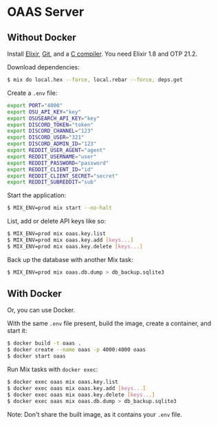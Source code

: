 # OAAS Server

## Without Docker

Install [Elixir](https://elixir-lang.org), [Git](https://git-scm.com), and a [C compiler](https://gcc.gnu.org).
You need Elixir 1.8 and OTP 21.2.

Download dependencies:

```sh
$ mix do local.hex --force, local.rebar --force, deps.get
```

Create a `.env` file:

```sh
export PORT="4000"
export OSU_API_KEY="key"
export OSUSEARCH_API_KEY="key"
export DISCORD_TOKEN="token"
export DISCORD_CHANNEL="123"
export DISCORD_USER="321"
export DISCORD_ADMIN_ID="123"
export REDDIT_USER_AGENT="agent"
export REDDIT_USERNAME="user"
export REDDIT_PASSWORD="password"
export REDDIT_CLIENT_ID="id"
export REDDIT_CLIENT_SECRET="secret"
export REDDIT_SUBREDDIT="sub"
```

Start the application:

```sh
$ MIX_ENV=prod mix start --no-halt
```

List, add or delete API keys like so:

```sh
$ MIX_ENV=prod mix oaas.key.list
$ MIX_ENV=prod mix oaas.key.add [keys...]
$ MIX_ENV=prod mix oaas.key.delete [keys...]
```

Back up the database with another Mix task:

```sh
$ MIX_ENV=prod mix oaas.db.dump > db_backup.sqlite3
```

## With Docker

Or, you can use Docker.

With the same `.env` file present, build the image, create a container, and start it:

```sh
$ docker build -t oaas .
$ docker create --name oaas -p 4000:4000 oaas
$ docker start oaas
```

Run Mix tasks with `docker exec`:

```sh
$ docker exec oaas mix oaas.key.list
$ docker exec oaas mix oaas.key.add [keys...]
$ docker exec oaas mix oaas.key.delete [keys...]
$ docker exec oaas mix oaas.db.dump > db_backup.sqlite3
```

Note: Don't share the built image, as it contains your `.env` file.
